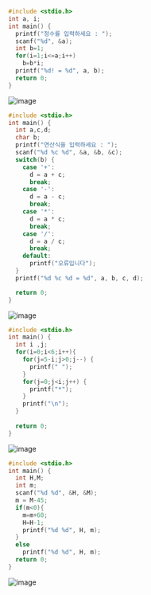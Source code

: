 ```c
#include <stdio.h>
int a, i;
int main() {
  printf("정수를 입력하세요 : ");
  scanf("%d", &a);
  int b=1;
  for(i=1;i<=a;i++)
    b=b*i;
  printf("%d! = %d", a, b);
  return 0;
}
```
![image](https://github.com/gnbhub/2024-1/assets/164738997/060d0518-bbc4-4cb5-b3d4-bd702b09a0fd)

```c
#include <stdio.h>
int main() {
  int a,c,d;
  char b;
  printf("연산식을 입력하세요 : ");
  scanf("%d %c %d", &a, &b, &c);
  switch(b) {
    case '+':
      d = a + c;
      break;
    case '-':
      d = a - c;
      break;
    case '*':
      d = a * c;
      break;
    case '/':
      d = a / c;
      break;
    default: 
      printf("오류입니다");
  }
  printf("%d %c %d = %d", a, b, c, d);

  return 0;
}
```
![image](https://github.com/gnbhub/2024-1/assets/164738997/465f4043-0bca-4873-8dc3-36fa734f2d4a)

```c
#include <stdio.h>
int main() {
  int i ,j;
  for(i=0;i<6;i++){
    for(j=5-i;j>0;j--) {
      printf(" ");
    }
    for(j=0;j<i;j++) {
      printf("*");
    }
    printf("\n");
  }
    
  return 0;
}
```
![image](https://github.com/gnbhub/2024-1/assets/164738997/dc1bef54-b59f-4b77-979b-20de6d9c90c0)
```c
#include <stdio.h>
int main() {
  int H,M;
  int m;
  scanf("%d %d", &H, &M);
  m = M-45;
  if(m<0){
    m=m+60;
    H=H-1;
    printf("%d %d", H, m);
  }
  else
    printf("%d %d", H, m);
  return 0;
}
```
![image](https://github.com/gnbhub/2024-1/assets/164738997/6ee9521e-243d-46b8-9d68-a2f587641ff3)
